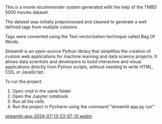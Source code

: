 This is a movie recommender system generated with the help of the TMBD 5000 movies dataset.

The dataset was initially preprocessed and cleaned to generate a well defined tags from multiple columns.

Tags were converted using the Text vectorization technique called Bag Of Words.

Streamlit is an open-source Python library that simplifies the creation of custom web applications for machine learning and data science projects. It allows data scientists and developers to build interactive and visual applications directly from Python scripts, without needing to write HTML, CSS, or JavaScript.

To run the project:
1. Open cmd in the same folder
2. Open the Jupyter notebook
3. Run all the cells
4. Run the project in Pycharm using the command "streamlit app.py run"

[streamlit-app-2024-07-13-23-07-31.webm](https://github.com/user-attachments/assets/95b48614-139b-4f43-aa0d-06aa91a541a8)

